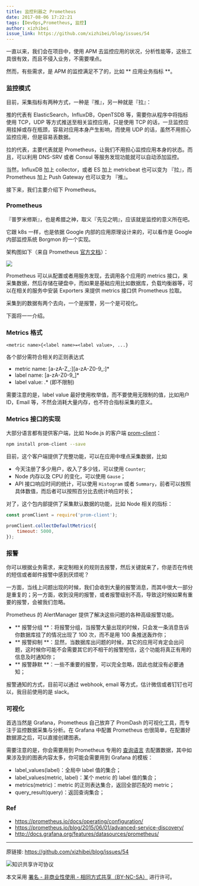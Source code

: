 ```yaml
---
title: 监控利器之 Prometheus
date: 2017-08-06 17:22:21
tags: [DevOps,Prometheus, 监控]
author: xizhibei
issue_link: https://github.com/xizhibei/blog/issues/54
---
```

<!-- en_title:monitoring-with-prometheus -->

一直以来，我们会在项目中，使用 APM 去监控应用的状况，分析性能等，这些工具很有效，而且不侵入业务，不需要埋点。

然而，有些需求，是 APM 的监控满足不了的，比如 ** 应用业务指标 **。

### 监控模式
目前，采集指标有两种方式，一种是『推』，另一种就是『拉』：

推的代表有 ElasticSearch，InfluxDB，OpenTSDB 等，需要你从程序中将指标使用 TCP，UDP 等方式推送至相关监控应用，只是使用 TCP 的话，一旦监控应用挂掉或存在瓶颈，容易对应用本身产生影响，而使用 UDP 的话，虽然不用担心监控应用，但是容易丢数据。

拉的代表，主要代表就是 Prometheus，让我们不用担心监控应用本身的状态。而且，可以利用 DNS-SRV 或者 Consul 等服务发现功能就可以自动添加监控。

当然，InfluxDB 加上 collector，或者 ES 加上 metricbeat 也可以变为 『拉』，而 Prometheus 加上 Push Gateway 也可以变为 『推』。

接下来，我们主要介绍下 Prometheus。

### Prometheus
『普罗米修斯』，也是希腊之神，取义『先见之明』，应该就是监控的意义所在吧。

它跟 k8s 一样，也是依据 Google 内部的应用原理设计来的，可以看作是 Google 内部监控系统 Borgmon 的一个实现。

架构图如下（来自 Prometheus [官方文档](https://prometheus.io/docs/introduction/overview/)）：

![](https://prometheus.io/assets/architecture.svg)

Prometheus 可以从配置或者用服务发现，去调用各个应用的 metrics 接口，来采集数据，然后存储在硬盘中，而如果是基础应用比如数据库，负载均衡器等，可以在相关的服务中安装 Exporters 来提供 metrics 接口供 Prometheus 拉取。

采集到的数据有两个去向，一个是报警，另一个是可视化。

下面将一一介绍。

### Metrics 格式
```
<metric name>{<label name>=<label value>, ...}
```

各个部分需符合相关的正则表达式
- metric name: [a-zA-Z_:][a-zA-Z0-9_:]*
- label name: [a-zA-Z0-9_]*
- label value: .* (即不限制)

需要注意的是，label value 最好使用枚举值，而不要使用无限制的值，比如用户 ID，Email 等，不然会消耗大量内存，也不符合指标采集的意义。

### Metrics 接口的实现

大部分语言都有提供客户端，比如 Node.js 的客户端 [prom-client](https://github.com/siimon/prom-client)：

``` bash
npm install prom-client --save
```

目前，这个客户端提供了完整功能，可以在应用中埋点采集数据，比如

- 今天注册了多少用户，收入了多少钱，可以使用 `Counter`;
- Node 内存以及 CPU 的变化，可以使用 `Gause`；
- API 接口响应时间的统计，可以使用 `Histogram` 或者 `Summary`，前者可以按照具体数值，而后者可以按照百分比去统计响应时长；

对了，这个包内部提供了采集默认数据的功能，比如 Node 相关的指标：

```js
const promClient = require('prom-client');

promClient.collectDefaultMetrics({
    timeout: 5000,
});
```

### 报警
你可以根据业务需求，来定制相关的规则去报警，然后关键就来了，你是否在传统的短信或者邮件报警中感到厌烦呢？

一方面，当线上问题出现的时候，我们会收到大量的报警消息，而其中很大一部分是重复的；另一方面，收到没用的报警，或者报警级别不高，导致这时候如果有重要的报警，会被我们忽略。

Prometheus 的 AlertManager 提供了解决这些问题的各种高级报警功能。

- ** 报警分组 **：将报警分组，当报警大量出现的时候，只会发一条消息告诉你数据库挂了的情况出现了 100 次，而不是用 100 条推送轰炸你；
- ** 报警抑制 **：显然，当数据库出问题的时候，其它的应用可肯定会出问题，这时候你可能不会需要其它的不相干的报警短信，这个功能将真正有用的信息及时通知你；
- ** 报警静默 **：一些不重要的报警，可以完全忽略，因此也就没有必要通知；

报警通知的方式，目前可以通过 webhook, email 等方式，估计微信或者钉钉也可以，我目前使用的是 slack。

### 可视化
首选当然是 Grafana，Prometheus 自己放弃了 PromDash 的可视化工具，而专注于监控数据采集与分析。在 Grafana 中配置 Prometheus 也很简单，在配置好数据源之后，可以直接创建图表。

需要注意的是，你会需要用到 Prometheus 专用的 [查询语言](https://prometheus.io/docs/querying/basics/) 去配置数据，其中如果涉及到的图表内容太多，你可能会需要用到 Grafana 的模板：

- label_values(label)：全局中 label 值的集合；
- label_values(metric, label)：某个 metric 的 label 值的集合；
- metrics(metric)：metric 的正则表达集合，返回全部匹配的 metric；
- query_result(query)：返回查询集合；


### Ref

- https://prometheus.io/docs/operating/configuration/
- https://prometheus.io/blog/2015/06/01/advanced-service-discovery/
- http://docs.grafana.org/features/datasources/prometheus/



***
原链接: https://github.com/xizhibei/blog/issues/54

![知识共享许可协议](https://i.creativecommons.org/l/by-nc-sa/4.0/88x31.png "署名 - 非商业性使用 - 相同方式共享（BY-NC-SA）")

本文采用 [署名 - 非商业性使用 - 相同方式共享（BY-NC-SA）](https://creativecommons.org/licenses/by-nc-sa/4.0/deed.zh) 进行许可。
